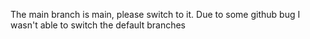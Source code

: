The main branch is main, please switch to it. Due to some github bug I wasn't able to switch the default branches
